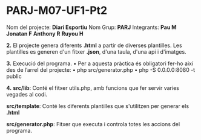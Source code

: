 # PARJ-M07-UF1-Pt2
Nom del projecte: **Diari Esportiu**
Nom Grup: **PARJ** 
Integrants: **Pau M**
            **Jonatan F**
            **Anthony R**
            **Ruyou H**

**2.** El projecte genera diferents __.html__ a partir de diverses plantilles. Les plantilles es generen d'un fitxer __.json__, d'una taula, d'una api i d'imatges.

**3.** Execució del programa.
    • Per a aquesta pràctica és obligatori fer-ho així des de l’arrel del projecte:
    • php src/generator.php
    • php -S 0.0.0.0:8080 -t public

**4.** 
**src/lib**: Conté el fitxer utils.php, amb funcions que fer servir varies vegades al codi.

**src/template**: Conté les diferents plantilles que s'utilitzen per generar els __.html__

**src/generator.php**: Fitxer que executa i controla totes les accions del programa.